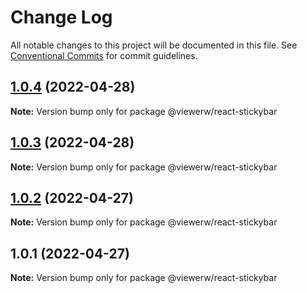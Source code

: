 # Change Log

All notable changes to this project will be documented in this file. See [Conventional Commits](https://conventionalcommits.org) for commit guidelines.

## [1.0.4](https://github.com/viewerw/react-components/compare/@viewerw/react-stickybar@1.0.3...@viewerw/react-stickybar@1.0.4) (2022-04-28)

**Note:** Version bump only for package @viewerw/react-stickybar

## [1.0.3](https://github.com/viewerw/react-components/compare/@viewerw/react-stickybar@1.0.2...@viewerw/react-stickybar@1.0.3) (2022-04-28)

**Note:** Version bump only for package @viewerw/react-stickybar

## [1.0.2](https://github.com/viewerw/react-components/compare/@viewerw/react-stickybar@1.0.1...@viewerw/react-stickybar@1.0.2) (2022-04-27)

**Note:** Version bump only for package @viewerw/react-stickybar

## 1.0.1 (2022-04-27)

**Note:** Version bump only for package @viewerw/react-stickybar
